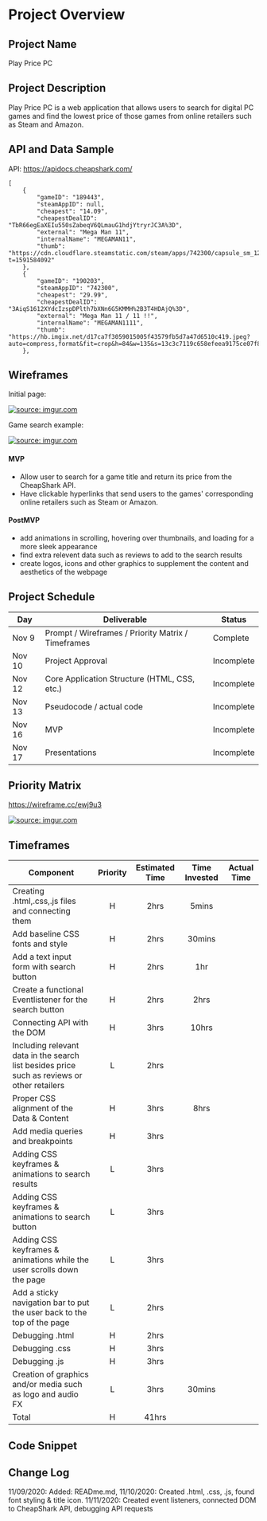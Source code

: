 # Project Overview

## Project Name

Play Price PC

## Project Description

Play Price PC is a web application that allows users to search for digital PC games and find the lowest price of those games from online retailers such as Steam and Amazon.

## API and Data Sample

API: https://apidocs.cheapshark.com/ 

```
[
    {
        "gameID": "189443",
        "steamAppID": null,
        "cheapest": "14.09",
        "cheapestDealID": "TbR66egEaXEIu550sZabeqV6QLmauG1hdjYtryrJC3A%3D",
        "external": "Mega Man 11",
        "internalName": "MEGAMAN11",
        "thumb": "https://cdn.cloudflare.steamstatic.com/steam/apps/742300/capsule_sm_120.jpg?t=1591584092"
    },
    {
        "gameID": "190203",
        "steamAppID": "742300",
        "cheapest": "29.99",
        "cheapestDealID": "3AiqS1612XYdcIzspDPlth7bXNn6G5KMMH%2B3T4HDAjQ%3D",
        "external": "Mega Man 11 / 11 !!",
        "internalName": "MEGAMAN1111",
        "thumb": "https://hb.imgix.net/d17ca7f3059015005f43579fb5d7a47d6510c419.jpeg?auto=compress,format&fit=crop&h=84&w=135&s=13c3c7119c658efeea9175ce07f8d517"
    },
```
## Wireframes

Initial page:

<a href="https://imgur.com/7ZqCkGO"><img src="https://i.imgur.com/7ZqCkGO.png" title="source: imgur.com" /></a>

Game search example: 

<a href="https://imgur.com/1ydlq4I"><img src="https://i.imgur.com/1ydlq4I.png" title="source: imgur.com" /></a>

#### MVP 

- Allow user to search for a game title and return its price from the CheapShark API. 
- Have clickable hyperlinks that send users to the games' corresponding online retailers such as Steam or Amazon.  

#### PostMVP  

- add animations in scrolling, hovering over thumbnails, and loading for a more sleek appearance
- find extra relevent data such as reviews to add to the search results
- create logos, icons and other graphics to supplement the content and aesthetics of the webpage 

## Project Schedule

|  Day | Deliverable | Status
|---|---| ---|
|Nov 9| Prompt / Wireframes / Priority Matrix / Timeframes | Complete
|Nov 10| Project Approval | Incomplete
|Nov 12| Core Application Structure (HTML, CSS, etc.) | Incomplete
|Nov 13| Pseudocode / actual code | Incomplete
|Nov 16| MVP | Incomplete
|Nov 17| Presentations | Incomplete

## Priority Matrix
https://wireframe.cc/ewj9u3

<a href="https://imgur.com/PXmDlET"><img src="https://i.imgur.com/PXmDlET.png" title="source: imgur.com" /></a>

## Timeframes

| Component | Priority | Estimated Time | Time Invested | Actual Time |
| --- | :---: |  :---: | :---: | :---: |
| Creating .html,.css,.js files and connecting them | H | 2hrs|5mins | |
| Add baseline CSS fonts and style | H | 2hrs|30mins | |
| Add a text input form with search button | H | 2hrs|1hr | |
| Create a functional Eventlistener for the search button | H | 2hrs|2hrs | |
| Connecting API with the DOM | H | 3hrs|10hrs | |
| Including relevant data in the search list besides price such as reviews or other retailers | L | 2hrs| | |
| Proper CSS alignment of the Data & Content | H | 3hrs|8hrs | |
| Add media queries and breakpoints | H | 3hrs| | |
| Adding CSS keyframes & animations to search results | L | 3hrs| | |
| Adding CSS keyframes & animations to search button | L | 3hrs| | |
| Adding CSS keyframes & animations while the user scrolls down the page | L | 3hrs| | |
| Add a sticky navigation bar to put the user back to the top of the page | L | 2hrs| | |
| Debugging .html | H | 2hrs| | |
| Debugging .css | H | 3hrs| | |
| Debugging .js | H | 3hrs| | |
| Creation of graphics and/or media such as logo and audio FX | L | 3hrs|30mins | |
| Total | H |41hrs | | |

## Code Snippet

## Change Log

11/09/2020: Added: READme.md,
11/10/2020: Created .html, .css, .js, found font styling & title icon.
11/11/2020: Created event listeners, connected DOM to CheapShark API, debugging API requests
